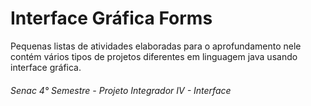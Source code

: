# Interface Gráfica Forms

<p>Pequenas listas de atividades elaboradas para o aprofundamento nele contém vários tipos de 
projetos diferentes em linguagem java usando interface gráfica.</p>
<h6>Senac 4° Semestre - Projeto Integrador IV  - Interface </h6>
